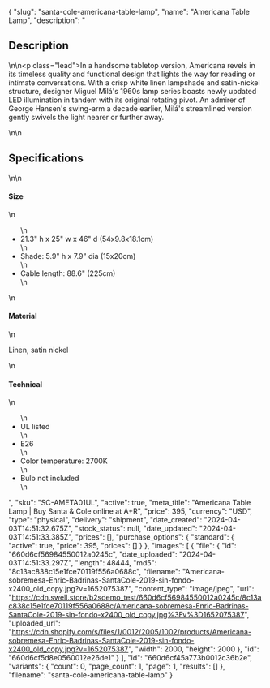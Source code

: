 {
  "slug": "santa-cole-americana-table-lamp",
  "name": "Americana Table Lamp",
  "description": "<h2>Description</h2>\n<!-- split -->\n<p class=\"lead\">In a handsome tabletop version, Americana revels in its timeless quality and functional design that lights the way for reading or intimate conversations. With a crisp white linen lampshade and satin-nickel structure, designer Miguel Milá's 1960s lamp series boasts newly updated LED illumination in tandem with its original rotating pivot. An admirer of George Hansen's swing-arm a decade earlier, Milá's streamlined version gently swivels the light nearer or further away.</p>\n<!-- split -->\n<h2>Specifications</h2>\n<!-- split -->\n<h4>Size</h4>\n<ul>\n<li>21.3\" h x 25\" w x 46\" d (54x9.8x18.1cm)</li>\n<li>Shade: 5.9\" h x 7.9\" dia (15x20cm)</li>\n<li>Cable length: 88.6\" (225cm)</li>\n</ul>\n<h4>Material</h4>\n<p>Linen, satin nickel</p>\n<h4>Technical</h4>\n<ul>\n<li>UL listed</li>\n<li>E26</li>\n<li>Color temperature: 2700K</li>\n<li>Bulb not included</li>\n</ul>",
  "sku": "SC-AMETA01UL",
  "active": true,
  "meta_title": "Americana Table Lamp | Buy Santa & Cole online at A+R",
  "price": 395,
  "currency": "USD",
  "type": "physical",
  "delivery": "shipment",
  "date_created": "2024-04-03T14:51:32.675Z",
  "stock_status": null,
  "date_updated": "2024-04-03T14:51:33.385Z",
  "prices": [],
  "purchase_options": {
    "standard": {
      "active": true,
      "price": 395,
      "prices": []
    }
  },
  "images": [
    {
      "file": {
        "id": "660d6cf56984550012a0245c",
        "date_uploaded": "2024-04-03T14:51:33.297Z",
        "length": 48444,
        "md5": "8c13ac838c15e1fce70119f556a0688c",
        "filename": "Americana-sobremesa-Enric-Badrinas-SantaCole-2019-sin-fondo-x2400_old_copy.jpg?v=1652075387",
        "content_type": "image/jpeg",
        "url": "https://cdn.swell.store/b2sdemo_test/660d6cf56984550012a0245c/8c13ac838c15e1fce70119f556a0688c/Americana-sobremesa-Enric-Badrinas-SantaCole-2019-sin-fondo-x2400_old_copy.jpg%3Fv%3D1652075387",
        "uploaded_url": "https://cdn.shopify.com/s/files/1/0012/2005/1002/products/Americana-sobremesa-Enric-Badrinas-SantaCole-2019-sin-fondo-x2400_old_copy.jpg?v=1652075387",
        "width": 2000,
        "height": 2000
      },
      "id": "660d6cf5d8e0560012e26de1"
    }
  ],
  "id": "660d6cf45a773b0012c36b2e",
  "variants": {
    "count": 0,
    "page_count": 1,
    "page": 1,
    "results": []
  },
  "filename": "santa-cole-americana-table-lamp"
}